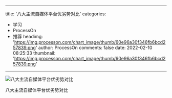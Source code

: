 
---
title: '八大主流自媒体平台优劣势对比'
categories: 
 - 学习
 - ProcessOn
 - 推荐
headimg: 'https://img.processon.com/chart_image/thumb/60e96a30f346fb6bcd257839.png'
author: ProcessOn
comments: false
date: 2022-02-10 08:25:33
thumbnail: 'https://img.processon.com/chart_image/thumb/60e96a30f346fb6bcd257839.png'
---

<div>   
<img class="thumb" alt="八大主流自媒体平台优劣势对比" src="https://img.processon.com/chart_image/thumb/60e96a30f346fb6bcd257839.png" referrerpolicy="no-referrer">
<p>八大主流自媒体平台优劣势对比</p>  
</div>
            